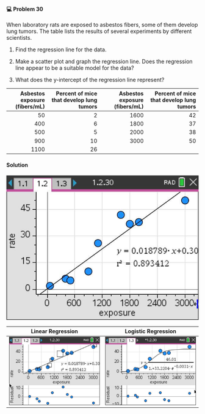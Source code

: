 <div class="alert alert-warning" role="alert">
<h4 class="alert-heading">💻 Problem 30</h4>

When laboratory rats are exposed to asbestos fibers, some of them develop lung tumors. The table lists the results of several experiments by different scientists.

1. Find the regression line for the data.

2. Make a scatter plot and graph the regression line. Does the regression line appear to be a suitable model for the data?

3. What does the y-intercept of the regression line represent?

</div>

|  Asbestos exposure<br>(fibers/mL) | Percent of mice that develop lung tumors |    | Asbestos exposure<br>(fibers/mL) | Percent of mice that develop lung tumors |
| ---------------------------------: | ---------------------------------------: | -- | ---------------------------------: | ---------------------------------------: |
| 50   | 2         |    | 1600 | 42 |
| 400  | 6         |    | 1800 | 37 |
| 500  | 5         |    | 2000 | 38 |
| 900  | 10        |    | 3000 | 50 |
| 1100 | 26        |    |      |    |


<div class="alert alert-success" role="alert">
<h4 class="alert-heading">Solution</h4>

![](_media/screenshots/26-08-2025%20Image015.jpg ':class=img-center')

| Linear Regression | Logistic Regression |
| ----------------- | ------------------- |
 |![](_media/screenshots/26-08-2025%20Image016.jpg) | ![](_media/screenshots/26-08-2025%20Image017.jpg) |

</div>

